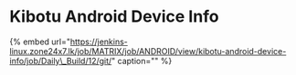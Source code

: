 # Kibotu Android Device Info

{% embed url="https://jenkins-linux.zone24x7.lk/job/MATRIX/job/ANDROID/view/kibotu-android-device-info/job/Daily\_Build/12/git/" caption="" %}

